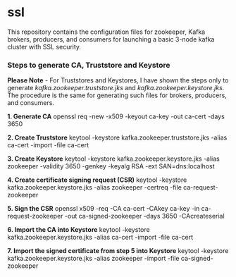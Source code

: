 # ssl
This repository contains the configuration files for zookeeper, Kafka brokers, producers, and consumers for launching a basic 3-node kafka cluster with SSL security.


### Steps to generate CA, Truststore and Keystore 

**Please Note** - For Truststores and Keystores, I have shown the steps only to generate *kafka.zookeeper.truststore.jks* and *kafka.zookeeper.keystore.jks*. The procedure is the same for generating such files for brokers, producers, and consumers.

**1. Generate CA**
openssl req -new -x509 -keyout ca-key -out ca-cert -days 3650

**2. Create Truststore**
keytool -keystore kafka.zookeeper.truststore.jks -alias ca-cert -import -file ca-cert

**3. Create Keystore**
keytool -keystore kafka.zookeeper.keystore.jks -alias zookeeper -validity 3650 -genkey -keyalg RSA -ext SAN=dns:localhost

**4. Create certificate signing request (CSR)**
keytool -keystore kafka.zookeeper.keystore.jks -alias zookeeper -certreq -file ca-request-zookeeper

**5. Sign the CSR**
openssl x509 -req -CA ca-cert -CAkey ca-key -in ca-request-zookeeper -out ca-signed-zookeeper -days 3650 -CAcreateserial

**6. Import the CA into Keystore**
keytool -keystore kafka.zookeeper.keystore.jks -alias ca-cert -import -file ca-cert

**7. Import the signed certificate from step 5 into Keystore**
keytool -keystore kafka.zookeeper.keystore.jks -alias zookeeper -import -file ca-signed-zookeeper



